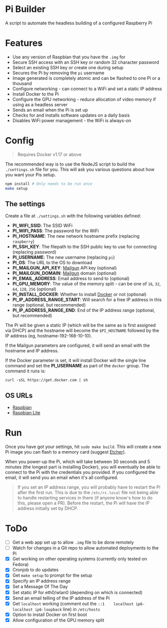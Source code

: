 # Pi Builder

A script to automate the headless building of a configured Raspberry Pi

# Features

- Use any version of Raspbian that you have the `.img` for
- Secure SSH access with an SSH key or random 32 character password
- Select an existing SSH key or create one during setup
- Secures the Pi by removing the `pi` username
- Image generated is completely atomic and can be flashed to one Pi or a thousand 
- Configure networking - can connect to a WiFi and set a static IP address
- Install Docker to the Pi
- Configure the GPU networking - reduce allocation of video memory if using as a headless server
- Sends an email when the Pi is set up
- Checks for and installs software updates on a daily basis
- Disables WiFi power management - the WiFi is always-on

# Config

> Requires Docker v1.17 or above

The recommended way is to use the NodeJS script to build the `./settings.sh`
file for you. This will ask you various questions about how you want your
Pis setup.

```bash
npm install # Only needs to be run once
make setup
```

## The settings

Create a file at `./settings.sh` with the following variables defined:

- **PI_WIFI_SSID**: The SSID WiFi
- **PI_WIFI_PASS**: The password for the WiFi
- **PI_HOSTNAME**: The new network hostname prefix (replacing `raspberry`)
- **PI_SSH_KEY**: The filepath to the SSH public key to use for connecting (replacing password)
- **PI_USERNAME**: The new username (replacing `pi`)
- **PI_OS**: The URL to the OS to download
- **PI_MAILGUN_API_KEY**: [Mailgun](http://mailgun.com) API key (optional)
- **PI_MAILGUN_DOMAIN**: [Mailgun](http://mailgun.com) domain (optional)
- **PI_EMAIL_ADDRESS**: Email address to send to (optional)
- **PI_GPU_MEMORY**: The value of the memory split - can be one of `16`, `32`, `64`, `128`, `256` (optional)
- **PI_INSTALL_DOCKER**: Whether to install [Docker](http://docker.com) or not (optional)
- **PI_IP_ADDRESS_RANGE_START**: Will search for a free IP address in this range (optional, but recommended)
- **PI_IP_ADDRESS_RANGE_END**: End of the IP address range (optional, but recommended)

The Pi will be given a static IP (which will be the same as is first assigned
via DHCP) and the hostname will become the `$PI_HOSTNAME` followed by the IP
address (eg, hostname-192-168-10-10).

If the Mailgun parameters are configured, it will send an email with the hostname
and IP address.

If the Docker parameter is set, it will install Docker will the single line command and set
the **PI_USERNAME** as part of the `docker` group. The command it runs is:

    curl -sSL https://get.docker.com | sh

## OS URLs

- [Raspbian](https://downloads.raspberrypi.org/raspbian/images)
- [Raspbian Lite](https://downloads.raspberrypi.org/raspbian_lite/images)

# Run

Once you have got your settings, hit `sudo make build`. This will create
a new Pi image you can flash to a memory card (suggest [Etcher](http://etcher.io)).

When you power-up the Pi, which will take between 30 seconds and 5 minutes 
(the longest part is installing Docker), you will eventually be able to connect 
to the Pi with the credentials you provided. If you configured the email, it
will send you an email when it's all configured.

> If you set an IP address range, you will probably have to restart the Pi after 
> the first run. This is due to the `/etc/rc.local` file not being able to handle
> restarting services in there (if anyone know's how to do this, please open a PR).
> Before the restart, the Pi will have the IP address initially set by DHCP.

# ToDo

- [ ] Get a web app set up to allow `.img` file to be done remotely
- [ ] Watch for changes in a Git repo to allow automated deployments to the Pi 
- [x] Get working on other operating systems (currently only tested on Fedora)
- [x] Cronjob to do updates
- [x] Get `make setup` to prompt for the setup
- [x] Specify an IP address range
- [x] Set a Message Of The Day
- [x] Set static IP for eth0/wlan0 (depending on which is connected)
- [x] Send an email telling of the IP address of the Pi
- [x] Get `localhost` working (comment out the `::1    localhost ip6-localhost ip6-loopback` line) in `/etc/hosts`
- [x] Option to install Docker on first boot
- [x] Allow configuration of the GPU memory split

